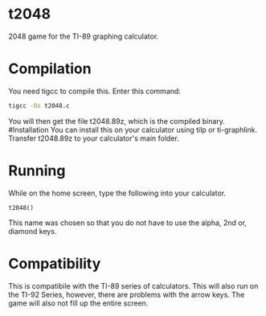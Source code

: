 # t2048
2048 game for the TI-89 graphing calculator.
# Compilation
You need tigcc to compile this. Enter this command:
```bash
tigcc -Os t2048.c
```
You will then get the file t2048.89z, which is the compiled binary.
#Installation
You can install this on your calculator using tilp or ti-graphlink.
Transfer t2048.89z to your calculator's main folder.
# Running
While on the home screen, type the following into your calculator.
```
t2048()
```
This name was chosen so that you do not have to use the alpha, 2nd or, diamond keys.
# Compatibility
This is compatibile with the TI-89 series of calculators.
This will also run on the TI-92 Series, however, there are problems with the arrow keys. The game will also not fill up the entire screen.
